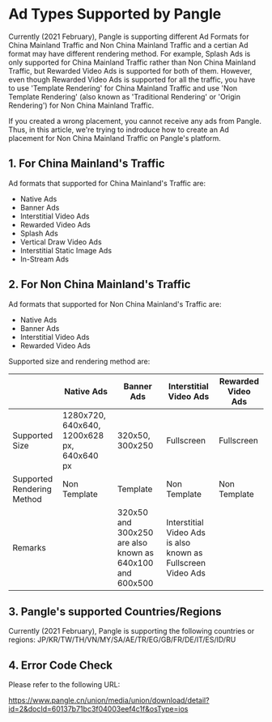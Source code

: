 



# Ad Types Supported by Pangle

Currently (2021 February), Pangle is supporting different Ad Formats for China Mainland Traffic and Non China Mainland Traffic and a certian Ad format may have different rendering method. 
For example, Splash Ads is only supported for China Mainland Traffic rather than Non China Mainland Traffic, but Rewarded Video Ads is supported for both of them. 
However, even though Rewarded Video Ads is supported for all the traffic, you have to use 'Template Rendering' for China Mainland Traffic and use 'Non Template Rendering' (also known as 'Traditional Rendering' or 'Origin Rendering') for Non China Mainland Traffic.

If you created a wrong placement, you cannot receive any ads from Pangle.
Thus, in this article, we're trying to indroduce how to create an Ad placement for Non China Mainland Traffic on Pangle's platform.


## 1. For China Mainland's Traffic

Ad formats that supported for China Mainland's Traffic are:
- Native Ads
- Banner Ads
- Interstitial Video Ads
- Rewarded Video Ads
- Splash Ads
- Vertical Draw Video Ads
- Interstitial Static Image Ads
- In-Stream Ads


## 2. For Non China Mainland's Traffic
Ad formats that supported for Non China Mainland's Traffic are:

- Native Ads
- Banner Ads
- Interstitial Video Ads
- Rewarded Video Ads


Supported size and rendering method are:


|                  | Native Ads | Banner Ads |Interstitial Video Ads|Rewarded Video Ads |
|------------------------------------|------------|------------|-------------|-------------|
| Supported Size  | 1280x720, 640x640, 1200x628 px, 640x640 px  |  320x50, 300x250 | Fullscreen |  Fullscreen |
| Supported Rendering Method| Non Template   |  Template   | Non Template | Non Template |
| Remarks          |    | 320x50 and 300x250 are also known as 640x100 and 600x500 | Interstitial Video Ads is also known as Fullscreen Video Ads |   |



## 3. Pangle's supported Countries/Regions 

Currently (2021 February), Pangle is supporting the following countries or regions:
JP/KR/TW/TH/VN/MY/SA/AE/TR/EG/GB/FR/DE/IT/ES/ID/RU



## 4. Error Code Check

Please refer to the following URL:

https://www.pangle.cn/union/media/union/download/detail?id=2&docId=60137b71bc3f04003eef4c1f&osType=ios












